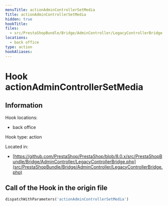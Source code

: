 ```yaml
---
menuTitle: actionAdminControllerSetMedia
Title: actionAdminControllerSetMedia
hidden: true
hookTitle: 
files:
  - src/PrestaShopBundle/Bridge/AdminController/LegacyControllerBridge.php
locations:
  - back office
type: action
hookAliases:
---
```


# Hook actionAdminControllerSetMedia

## Information

Hook locations: 
  - back office

Hook type: action

Located in: 
  - [https://github.com/PrestaShop/PrestaShop/blob/8.0.x/src/PrestaShopBundle/Bridge/AdminController/LegacyControllerBridge.php](src/PrestaShopBundle/Bridge/AdminController/LegacyControllerBridge.php)

## Call of the Hook in the origin file

```php
dispatchWithParameters('actionAdminControllerSetMedia')
```